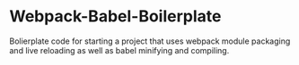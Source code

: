 # Webpack-Babel-Boilerplate
Bolierplate code for starting a project that uses webpack module packaging and live reloading as well as babel minifying and compiling. 
